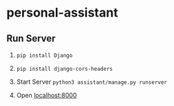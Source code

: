# personal-assistant

## Run Server

1. `pip install Django`

2. `pip install django-cors-headers`

3. Start Server `python3 assistant/manage.py runserver`

4. Open [localhost:8000](http://localhost:8000/)